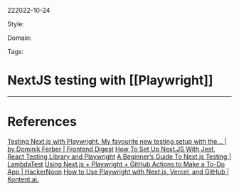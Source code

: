 222022-10-24

Style: 

Domain:

Tags:

# NextJS testing with [[Playwright]]





___
# References
[Testing Next.js with Playwright. My favourite new testing setup with the… | by Dominik Ferber | Frontend Digest](https://frontend-digest.com/using-playwright-to-test-next-js-applications-80a767540091)
[How To Set Up Next.JS With Jest, React Testing Library and Playwright](https://blog.jarrodwatts.com/how-to-set-up-nextjs-with-jest-react-testing-library-and-playwright)
[A Beginner’s Guide To Next.js Testing | LambdaTest](https://www.lambdatest.com/blog/nextjs-testing/)
[Using Next.js + Playwright + GitHub Actions to Make a To-Do App | HackerNoon](https://hackernoon.com/using-nextjs-playwright-github-actions-to-make-a-to-do-app)
[How to Use Playwright with Next.js, Vercel, and GitHub | Kontent.ai.](https://kontent.ai/blog/next-js-playwright-tests-github-action/)

